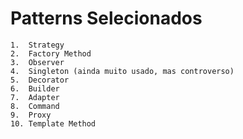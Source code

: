 # Patterns Selecionados

	1.	Strategy
	2.	Factory Method
	3.	Observer
	4.	Singleton (ainda muito usado, mas controverso)
	5.	Decorator
	6.	Builder
	7.	Adapter
	8.	Command
	9.	Proxy
	10.	Template Method